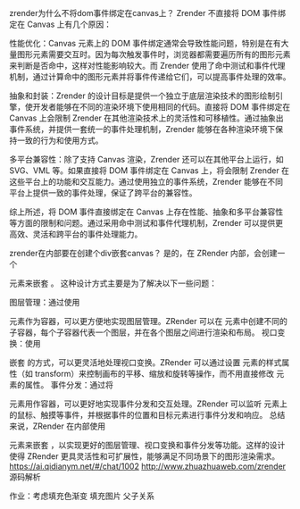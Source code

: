 zrender为什么不将dom事件绑定在canvas上？ Zrender 不直接将 DOM 事件绑定在 Canvas 上有几个原因：

性能优化：Canvas 元素上的 DOM 事件绑定通常会导致性能问题，特别是在有大量图形元素需要交互时。因为每次触发事件时，浏览器都需要遍历所有的图形元素来判断是否命中，这样对性能影响较大。而 Zrender 使用了命中测试和事件代理机制，通过计算命中的图形元素并将事件传递给它们，可以提高事件处理的效率。

抽象和封装：Zrender 的设计目标是提供一个独立于底层渲染技术的图形绘制引擎，使开发者能够在不同的渲染环境下使用相同的代码。直接将 DOM 事件绑定在 Canvas 上会限制 Zrender 在其他渲染技术上的灵活性和可移植性。通过抽象出事件系统，并提供一套统一的事件处理机制，Zrender 能够在各种渲染环境下保持一致的行为和使用方式。

多平台兼容性：除了支持 Canvas 渲染，Zrender 还可以在其他平台上运行，如 SVG、VML 等。如果直接将 DOM 事件绑定在 Canvas 上，将会限制 Zrender 在这些平台上的功能和交互能力。通过使用独立的事件系统，Zrender 能够在不同平台上提供一致的事件处理，保证了跨平台的兼容性。

综上所述，将 DOM 事件直接绑定在 Canvas 上存在性能、抽象和多平台兼容性等方面的限制和问题。通过采用命中测试和事件代理机制，Zrender 可以提供更高效、灵活和跨平台的事件处理能力。

zrender在内部要在创建个div嵌套canvas？ 是的，在 ZRender 内部，会创建一个

元素来嵌套 。
这种设计方式主要是为了解决以下一些问题：

图层管理：通过使用

元素作为容器，可以更方便地实现图层管理。ZRender 可以在
元素中创建不同的子容器，每个子容器代表一个图层，并在各个图层之间进行渲染和布局。
视口变换：使用

嵌套 的方式，可以更灵活地处理视口变换。ZRender 可以通过设置
元素的样式属性（如 transform）来控制画布的平移、缩放和旋转等操作，而不用直接修改 元素的属性。
事件分发：通过将

元素用作容器，可以更好地实现事件分发和交互处理。ZRender 可以监听
元素上的鼠标、触摸等事件，并根据事件的位置和目标元素进行事件分发和响应。
总结来说，ZRender 在内部使用

元素来嵌套 ，以实现更好的图层管理、视口变换和事件分发等功能。这样的设计使得 ZRender 更具灵活性和可扩展性，能够满足不同场景下的图形渲染需求。
https://ai.qidianym.net/#/chat/1002 http://www.zhuazhuaweb.com/zrender 源码解析


作业：考虑填充色渐变 填充图片   父子关系